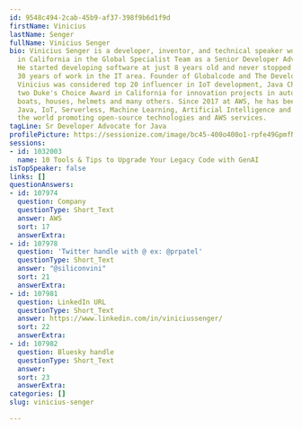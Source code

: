```yaml
---
id: 9548c494-2cab-45b9-af37-398f9b6d1f9d
firstName: Vinicius
lastName: Senger
fullName: Vinicius Senger
bio: Vinicius Senger is a developer, inventor, and technical speaker working for AWS
  in California in the Global Specialist Team as a Senior Developer Advocate for Java.
  He started developing software at just 8 years old and never stopped accumulating
  30 years of work in the IT area. Founder of Globalcode and The Developers Conference,
  Vinicius was considered top 20 influencer in IoT development, Java Champion winning
  two Duke's Choice Award in California for innovation projects in automation, robotics,
  boats, houses, helmets and many others. Since 2017 at AWS, he has been working with
  Java, IoT, Serverless, Machine Learning, Artificial Intelligence and traveling around
  the world promoting open-source technologies and AWS services.
tagLine: Sr Developer Advocate for Java
profilePicture: https://sessionize.com/image/bc45-400o400o1-rpfe49GpmfNW4gW4Yt9neS.png
sessions:
- id: 1032003
  name: 10 Tools & Tips to Upgrade Your Legacy Code with GenAI
isTopSpeaker: false
links: []
questionAnswers:
- id: 107974
  question: Company
  questionType: Short_Text
  answer: AWS
  sort: 17
  answerExtra:
- id: 107978
  question: 'Twitter handle with @ ex: @prpatel'
  questionType: Short_Text
  answer: "@siliconvini"
  sort: 21
  answerExtra:
- id: 107981
  question: LinkedIn URL
  questionType: Short_Text
  answer: https://www.linkedin.com/in/viniciussenger/
  sort: 22
  answerExtra:
- id: 107982
  question: Bluesky handle
  questionType: Short_Text
  answer:
  sort: 23
  answerExtra:
categories: []
slug: vinicius-senger

---
```

